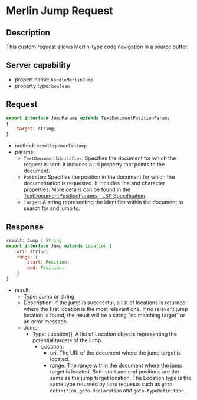 # Merlin Jump Request

## Description

This custom request allows Merlin-type code navigation in a source buffer.

## Server capability

- propert name: `handleMerlinJump`
- property type: `boolean`

## Request

```js
export interface JumpParams extends TextDocumentPositionParams
{
    target: string;
}
```

- method: `ocamllsp/merlinJump`
- params:
    - `TextDocumentIdentifier`: Specifies the document for which the request is sent. It includes a uri property that points to the document.
    - `Position`: Specifies the position in the document for which the documentation is requested. It includes line and character properties.
    More details can be found in the [TextDocumentPositionParams - LSP Specification](https://microsoft.github.io/language-server-protocol/specifications/lsp/3.17/specification/#textDocumentPositionParams).
    - `Target`: A string representing the identifier within the document to search for and jump to.

## Response

```js
result: Jump | String
export interface Jump extends Location {
    uri: string;
    range: {
        start: Position;
        end: Position;
    }
}
```

- result:
    - Type: Jump or string
    - Description: If the jump is successful, a list of locations is returned where the first location is the most relevant one. If no relevant jump location is found, the result will be a string "no matching target" or an error message.
    - Jump:
        - Type: Location[], A list of Location objects representing the potential targets of the jump.
            - Location:
                - uri: The URI of the document where the jump target is located.
                - range: The range within the document where the jump target is located. Both start and end positions are the same as the jump target location.
    The Location type is the same type returned by `Goto` requests such as `goto-definition`, `goto-declaration` and `goto-typeDefinition`.
